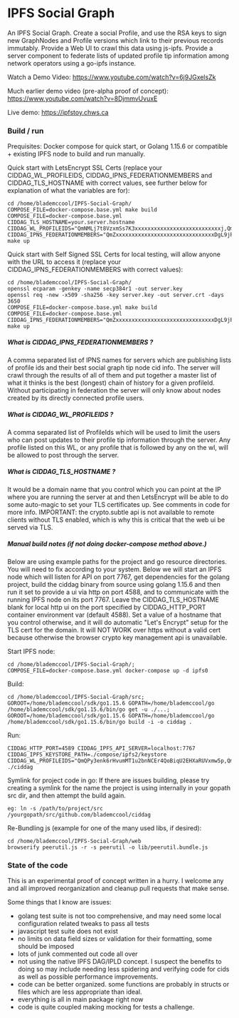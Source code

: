 # IPFS Social Graph  
  
An IPFS Social Graph. Create a social Profile, and use the RSA keys to sign new GraphNodes and Profile versions which link to their previous records immutably. Provide a Web UI to crawl this data using js-ipfs. Provide a server component to federate lists of updated profile tip information among network operators using a go-ipfs instance. 

Watch a Demo Video: https://www.youtube.com/watch?v=6j9JGxelsZk

Much earlier demo video (pre-alpha proof of concept): https://www.youtube.com/watch?v=8DjmmvUvuxE

Live demo: https://ipfstoy.chws.ca
  
### Build / run 
Prequisites: Docker compose for quick start, or Golang 1.15.6 or compatible + existing IPFS node to build and run manually.

Quick start with LetsEncrypt SSL Certs (replace your CIDDAG_WL_PROFILEIDS, CIDDAG_IPNS_FEDERATIONMEMBERS and CIDDAG_TLS_HOSTNAME with correct values, see further below for explanation of what the variables are for):
    
    cd /home/blademccool/IPFS-Social-Graph/
    COMPOSE_FILE=docker-compose.base.yml make build
    COMPOSE_FILE=docker-compose.base.yml CIDDAG_TLS_HOSTNAME=your.server.hostname CIDDAG_WL_PROFILEIDS="QmNMLj7t8VzxmSs7K3xxxxxxxxxxxxxxxxxxxxxxxxxxxj,QmYxxxxxxxxxxxxxxxxxxxxxxEvVMiD5eZMSvuHBwqVXTG" CIDDAG_IPNS_FEDERATIONMEMBERS="QmZxxxxxxxxxxxxxxxxxxxxxxxxxxxxxxxDgL9jPvb4VBh" make up

Quick start with Self Signed SSL Certs for local testing, will allow anyone with the URL to access it (replace your CIDDAG_IPNS_FEDERATIONMEMBERS with correct values):
    
    cd /home/blademccool/IPFS-Social-Graph/
	openssl ecparam -genkey -name secp384r1 -out server.key
	openssl req -new -x509 -sha256 -key server.key -out server.crt -days 3650
    COMPOSE_FILE=docker-compose.base.yml make build
    COMPOSE_FILE=docker-compose.base.yml CIDDAG_IPNS_FEDERATIONMEMBERS="QmZxxxxxxxxxxxxxxxxxxxxxxxxxxxxxxxDgL9jPvb4VBh" make up

##### What is CIDDAG_IPNS_FEDERATIONMEMBERS ?
A comma separated list of IPNS names for servers which are publishing lists of profile ids and their best social graph tip node cid info. The server will crawl through the results of all of them and put together a master list of what it thinks is the best (longest) chain of history for a given profileId. Without participating in federation the server will only know about nodes created by its directly connected profile users.

##### What is CIDDAG_WL_PROFILEIDS ?
A comma separated list of ProfileIds which will be used to limit the users who can post updates to their profile tip information through the server. Any profile listed on this WL, or any profile that is followed by any on the wl, will be allowed to post through the server.

#####  What is CIDDAG_TLS_HOSTNAME ?
It would be a domain name that you control which you can point at the IP where you are running the server at and then LetsEncrypt will be able to do some auto-magic to set your TLS certificates up. See comments in code for more info. IMPORTANT: the crypto.subtle api is not available to remote clients without TLS enabled, which is why this is critical that the web ui be served via TLS.

##### Manual build notes (if not doing docker-compose method above.)

Below are using example paths for the project and go resource directories. You will need to fix according to your system. Below we will start an IPFS node which will listen for API on port 7767, get dependencies for the golang project, build the ciddag binary from source using golang 1.15.6 and then run it set to provide a ui via http on port 4588, and to communicate with the running IPFS node on its port 7767. Leave the CIDDAG_TLS_HOSTNAME blank for local http ui on the port specified by CIDDAG_HTTP_PORT container environment var (default 4588). Set a value of a hostname that you control otherwise, and it will do automatic "Let's Encrypt" setup for the TLS cert for the domain. It will NOT WORK over https without a valid cert because otherwise the browser crypto key management api is unavailable.

Start IPFS node:
    
    cd /home/blademccool/IPFS-Social-Graph/;
    COMPOSE_FILE=docker-compose.base.yml docker-compose up -d ipfs0

Build:

    cd /home/blademccool/IPFS-Social-Graph/src;
    GOROOT=/home/blademccool/sdk/go1.15.6 GOPATH=/home/blademccool/go /home/blademccool/sdk/go1.15.6/bin/go get -u ./...;
    GOROOT=/home/blademccool/sdk/go1.15.6 GOPATH=/home/blademccool/go /home/blademccool/sdk/go1.15.6/bin/go build -i -o ciddag .  

Run: 

    CIDDAG_HTTP_PORT=4589 CIDDAG_IPFS_API_SERVER=localhost:7767 CIDDAG_IPFS_KEYSTORE_PATH=./compose/ipfs2/keystore CIDDAG_WL_PROFILEIDS="QmQPy3enk6rHvumMT1u2bnNCEr4QoBiqU2EHXaRUVxmw5p,Qmd7Scc5K1B8JLNoMS4cKATQKemAoSaEq7nFc5b3oQ9F3M" ./ciddag 

Symlink for project code in go: If there are issues building, please try creating a symlink for the name the project is using internally in your gopath src dir, and then attempt the build again.
    
    eg: ln -s /path/to/project/src /yourgopath/src/github.com/blademccool/ciddag
 

Re-Bundling js (example for one of the many used libs, if desired):

    cd /home/blademccool/IPFS-Social-Graph/web
    browserify peerutil.js -r -s peerutil -o lib/peerutil.bundle.js

  
### State of the code  
  
This is an experimental proof of concept written in a hurry. I welcome any and all improved reorganization and cleanup pull requests that make sense.  
  
Some things that I know are issues:  
  - golang test suite is not too comprehensive, and may need some local configuration related tweaks to pass all tests
  - javascript test suite does not exist   
 - no limits on data field sizes or validation for their formatting, some should be imposed  
 - lots of junk commented out code all over
 - not using the native IPFS DAG/IPLD concept. I suspect the benefits to doing so may include needing less spidering and verifying code for cids as well as possible performance improvements.  
 - code can be better organized. some functions are probably in structs or files which are less appropriate than ideal.
 - everything is all in main package right now  
 - code is quite coupled making mocking for tests a challenge.
